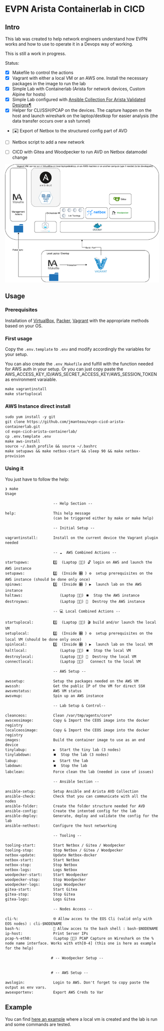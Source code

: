 # EVPN Arista Containerlab in CICD



## Intro

This lab was created to help network engineers understand how EVPN works and how to use to operate it in a Devops way of working.

This is still a work in progress.

Status:

- [x] Makefile to control the actions
- [x] Vagrant with either a local VM or an AWS one. Install the necessary packages in the image to run the lab
- [x] Simple Lab with Containerlab (Arista for network devices, Custom Alpine for hosts)
- [x] Simple Lab configured with [Ansible Collection For Arista Validated Designs]()[¶](https://avd.sh/en/latest/#ansible-collection-for-arista-validated-designs)
- [x] Helper for CLI/SSH/PCAP on the devices. The capture happen on the host and launch wireshark on the laptop/destkop for easier analysis (the data transfer occurs over a ssh tunnel)
- [⌛] Export of Netbox to the structured config part of AVD
- [ ] Netbox script to add a new network
- [ ] CICD with Gitea and Woodpecker to run AVD on Netbox datamodel change



![overview](docs/overview.png)![]()



## Usage

###  Prerequisites

Installation of [VirtualBox](https://www.virtualbox.org/wiki/Downloads), [Packer](https://www.packer.io/downloads), [Vagrant](https://www.vagrantup.com/downloads)  with the appropriate methods based on your OS.

### First usage

Copy the `.env.template` to `.env` and modify accordingly the variables for your setup.

You can also create the `.env_Makefile` and fulfill with the function needed for AWS auth in your setup. Or you can just copy paste the AWS_ACCESS_KEY_ID/AWS_SECRET_ACCESS_KEY/AWS_SESSION_TOKEN as environment varaiable.

```
make vagrantinstall
make startuplocal
```

### AWS Instance direct install


```
sudo yum install -y git
git clone https://github.com/jmanteau/evpn-cicd-arista-containerlab.git
cd evpn-cicd-arista-containerlab/
cp .env.template .env
make aws-install
source ~/.bash_profile && source ~/.bashrc
make setupaws && make netbox-start && sleep 90 && make netbox-provision

```

### Using it
You just have to follow the help:

```
❯ make                                                                                                                                                                       
Usage

                      -- Help Section --

help:                 This help message
                      (can be triggered either by make or make help)

                      -- Initial Setup --

vagrantinstall:       Install on the current device the Vagrant plugin needed

                      -- ☁️  AWS Combined Actions --

startupaws:           1️⃣️  (Laptop 👨‍💻) 🔓 login on AWS and launch the AWS instance
setupaws:             2️⃣️  (Inside 🎛 ) ⚙️  setup prerequisites on the AWS instance (should be done only once)
spinaws:              3️⃣️  (Inside 🎛 ) ▶️  launch lab on the AWS instance
haltaws:                 (Laptop 👨‍💻) ⏹️  Stop the AWS instance
destroyaws:              (Laptop 👨‍💻) 🧨  Destroy the AWS instance

                      -- 💻️ Local Combined Actions --

startuplocal:         1️⃣️  (Laptop 👨‍💻) 🎬 build and/or launch the local VM
setuplocal:           2️⃣️  (Inside 🎛 ) ⚙️  setup prerequisites on the local VM (should be done only once)
spinlocal:            3️⃣️  (Inside 🎛 ) ▶️  launch lab on the local VM
haltlocal:               (Laptop 👨‍💻) ⏹️  Stop the local VM
destroylocal:            (Laptop 👨‍💻) 🧨  Destroy the local VM
connectlocal:            (Laptop 👨‍💻)   Connect to the local VM

                      -- AWS Setup --

awssetup:             Setup the packages needed on the AWS VM
awsssh:               Get the public IP of the VM for direct SSH
awsvmstatus:          AWS VM status
awsvmup:              Spin up an AWS instance

                      -- Lab Setup & Control--

cleanceos:            Clean /var/tmp/agents/core*
awsceosimage:         Copy & Import the CEOS image into the docker registry
localceosimage:       Copy & Import the CEOS image into the docker registry
images:               Build the container image to use as an end device
tinylabup:            ▶️  Start the tiny lab (3 nodes)
tinylabdown:          ⏹️  Stop the lab (3 nodes)
labup:                ▶️  Start the lab
labdown:              ⏹️  Stop the lab
labclean:             Force clean the lab (needed in case of issues)

                      -- Ansible Section --

ansible-setup:        Setup Ansible and Arista AVD Collection
ansible-check:        Check that you can communicate with all the nodes
ansible-folder:       Create the folder structure needed for AVD
ansible-config:       Create the intented config for the lab
ansible-deploy:       Generate, deploy and validate the config for the lab
ansible-nethost:      Configure the host networking

                      -- Tooling --

tooling-start:        Start Netbox / Gitea / Woodpecker
tooling-stop:         Stop Netbox / Gitea / Woodpecker
netbox-update:        Update Netbox-docker
netbox-start:         Start Netbox
netbox-stop:          Stop Netbox
netbox-logs:          Logs Netbox
woodpecker-start:     Start Woodpecker
woodpecker-stop:      Stop Woodpecker
woodpecker-logs:      Logs Woodpecker
gitea-start:          Start Gitea
gitea-stop:           Stop Gitea
gitea-logs:           Logs Gitea

                      -- Nodes Access --

cli-%:                🌐 Allow acces to the EOS Cli (valid only with EOS nodes) : cli-$NODENAME
bash-%:               🔗 Allow acces to the bash shell : bash-$NODENAME
ip-host:              Print Server IPs
pcap-%-eth0:          (Laptop 👨‍💻) PCAP Capture on Wireshark on the % node name interface. Works with eth[0-4] (this one is here as example for the help)

                     # -- Woodpecker Setup --


                     # -- AWS Setup --

awslogin:             Login to AWS. Don't forget to copy paste the output as env vars.
awsexportenv:         Export AWS Creds to Var
```



## Example

You can find [here an example](https://jmanteau.github.io/evpn-cicd-arista-containerlab/tinylabexample.html) where a local vm is created and the lab is run and some commands are tested.
